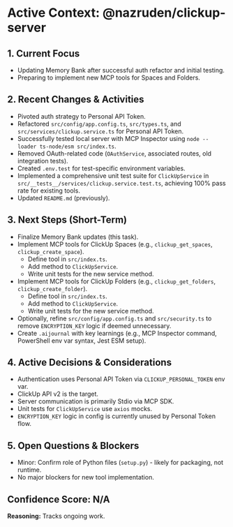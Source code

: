 # Active Context: @nazruden/clickup-server

## 1. Current Focus

- Updating Memory Bank after successful auth refactor and initial testing.
- Preparing to implement new MCP tools for Spaces and Folders.

## 2. Recent Changes & Activities

- Pivoted auth strategy to Personal API Token.
- Refactored `src/config/app.config.ts`, `src/types.ts`, and `src/services/clickup.service.ts` for Personal API Token.
- Successfully tested local server with MCP Inspector using `node --loader ts-node/esm src/index.ts`.
- Removed OAuth-related code (`OAuthService`, associated routes, old integration tests).
- Created `.env.test` for test-specific environment variables.
- Implemented a comprehensive unit test suite for `ClickUpService` in `src/__tests__/services/clickup.service.test.ts`, achieving 100% pass rate for existing tools.
- Updated `README.md` (previously).

## 3. Next Steps (Short-Term)

- Finalize Memory Bank updates (this task).
- Implement MCP tools for ClickUp Spaces (e.g., `clickup_get_spaces`, `clickup_create_space`).
  - Define tool in `src/index.ts`.
  - Add method to `ClickUpService`.
  - Write unit tests for the new service method.
- Implement MCP tools for ClickUp Folders (e.g., `clickup_get_folders`, `clickup_create_folder`).
  - Define tool in `src/index.ts`.
  - Add method to `ClickUpService`.
  - Write unit tests for the new service method.
- Optionally, refine `src/config/app.config.ts` and `src/security.ts` to remove `ENCRYPTION_KEY` logic if deemed unnecessary.
- Create `.aijournal` with key learnings (e.g., MCP Inspector command, PowerShell env var syntax, Jest ESM setup).

## 4. Active Decisions & Considerations

- Authentication uses Personal API Token via `CLICKUP_PERSONAL_TOKEN` env var.
- ClickUp API v2 is the target.
- Server communication is primarily Stdio via MCP SDK.
- Unit tests for `ClickUpService` use `axios` mocks.
- `ENCRYPTION_KEY` logic in config is currently unused by Personal Token flow.

## 5. Open Questions & Blockers

- Minor: Confirm role of Python files (`setup.py`) - likely for packaging, not runtime.
- No major blockers for new tool implementation.

## Confidence Score: N/A

**Reasoning:** Tracks ongoing work.

